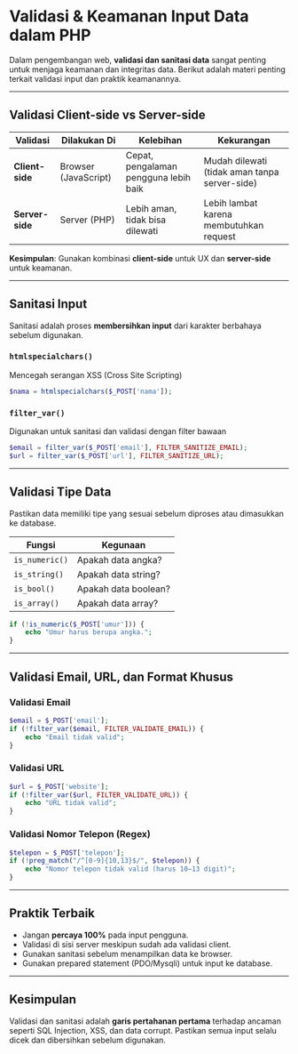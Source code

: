 # Validasi & Keamanan Input Data dalam PHP

Dalam pengembangan web, **validasi dan sanitasi data** sangat penting untuk menjaga keamanan dan integritas data. Berikut adalah materi penting terkait validasi input dan praktik keamanannya.

---

## Validasi Client-side vs Server-side

| Validasi | Dilakukan Di | Kelebihan | Kekurangan |
|----------|---------------|-----------|------------|
| **Client-side** | Browser (JavaScript) | Cepat, pengalaman pengguna lebih baik | Mudah dilewati (tidak aman tanpa server-side) |
| **Server-side** | Server (PHP) | Lebih aman, tidak bisa dilewati | Lebih lambat karena membutuhkan request |

**Kesimpulan**: Gunakan kombinasi **client-side** untuk UX dan **server-side** untuk keamanan.

---

## Sanitasi Input

Sanitasi adalah proses **membersihkan input** dari karakter berbahaya sebelum digunakan.

### `htmlspecialchars()`
Mencegah serangan XSS (Cross Site Scripting)

```php
$nama = htmlspecialchars($_POST['nama']);
```

### `filter_var()`
Digunakan untuk sanitasi dan validasi dengan filter bawaan

```php
$email = filter_var($_POST['email'], FILTER_SANITIZE_EMAIL);
$url = filter_var($_POST['url'], FILTER_SANITIZE_URL);
```

---

## Validasi Tipe Data

Pastikan data memiliki tipe yang sesuai sebelum diproses atau dimasukkan ke database.

| Fungsi | Kegunaan |
|--------|----------|
| `is_numeric()` | Apakah data angka? |
| `is_string()` | Apakah data string? |
| `is_bool()` | Apakah data boolean? |
| `is_array()` | Apakah data array? |

```php
if (!is_numeric($_POST['umur'])) {
    echo "Umur harus berupa angka.";
}
```

---

## Validasi Email, URL, dan Format Khusus

### Validasi Email

```php
$email = $_POST['email'];
if (!filter_var($email, FILTER_VALIDATE_EMAIL)) {
    echo "Email tidak valid";
}
```

### Validasi URL

```php
$url = $_POST['website'];
if (!filter_var($url, FILTER_VALIDATE_URL)) {
    echo "URL tidak valid";
}
```

### Validasi Nomor Telepon (Regex)

```php
$telepon = $_POST['telepon'];
if (!preg_match("/^[0-9]{10,13}$/", $telepon)) {
    echo "Nomor telepon tidak valid (harus 10–13 digit)";
}
```

---

## Praktik Terbaik

- Jangan **percaya 100%** pada input pengguna.
- Validasi di sisi server meskipun sudah ada validasi client.
- Gunakan sanitasi sebelum menampilkan data ke browser.
- Gunakan prepared statement (PDO/Mysqli) untuk input ke database.

---

## Kesimpulan

Validasi dan sanitasi adalah **garis pertahanan pertama** terhadap ancaman seperti SQL Injection, XSS, dan data corrupt. Pastikan semua input selalu dicek dan dibersihkan sebelum digunakan.

